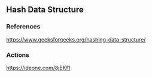 ## Hash Data Structure

### References

https://www.geeksforgeeks.org/hashing-data-structure/

### Actions

https://ideone.com/8jEKf1
